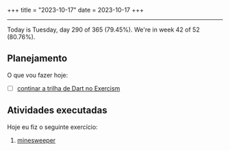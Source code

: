 +++
title = "2023-10-17"
date = 2023-10-17
+++

---

Today is Tuesday, day 290 of 365 (79.45%). We're in week 42 of 52 (80.76%). 

## Planejamento

O que vou fazer hoje:

- [ ] [continar a trilha de Dart no Exercism](https://github.com/LuCCoelho/Exercism-Solutions)

## Atividades executadas

Hoje eu fiz o seguinte exercício:
1. [minesweeper](https://github.com/LuCCoelho/Exercism-Solutions/tree/main/dart/minesweeper)
